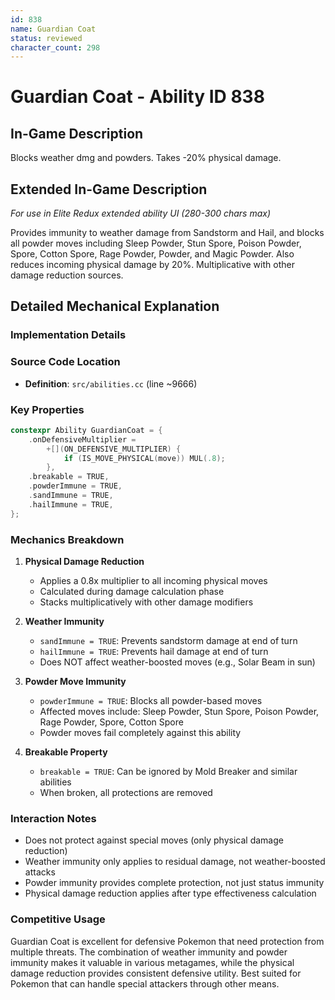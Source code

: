 ```yaml
---
id: 838
name: Guardian Coat
status: reviewed
character_count: 298
---
```


# Guardian Coat - Ability ID 838

## In-Game Description
Blocks weather dmg and powders. Takes -20% physical damage.

## Extended In-Game Description
*For use in Elite Redux extended ability UI (280-300 chars max)*

Provides immunity to weather damage from Sandstorm and Hail, and blocks all powder moves including Sleep Powder, Stun Spore, Poison Powder, Spore, Cotton Spore, Rage Powder, Powder, and Magic Powder. Also reduces incoming physical  damage by 20%. Multiplicative with other damage reduction sources.

## Detailed Mechanical Explanation

### Implementation Details

### Source Code Location
- **Definition**: `src/abilities.cc` (line ~9666)

### Key Properties
```cpp
constexpr Ability GuardianCoat = {
    .onDefensiveMultiplier =
        +[](ON_DEFENSIVE_MULTIPLIER) {
            if (IS_MOVE_PHYSICAL(move)) MUL(.8);
        },
    .breakable = TRUE,
    .powderImmune = TRUE,
    .sandImmune = TRUE,
    .hailImmune = TRUE,
};
```

### Mechanics Breakdown

1. **Physical Damage Reduction**
   - Applies a 0.8x multiplier to all incoming physical moves
   - Calculated during damage calculation phase
   - Stacks multiplicatively with other damage modifiers

2. **Weather Immunity**
   - `sandImmune = TRUE`: Prevents sandstorm damage at end of turn
   - `hailImmune = TRUE`: Prevents hail damage at end of turn
   - Does NOT affect weather-boosted moves (e.g., Solar Beam in sun)

3. **Powder Move Immunity**
   - `powderImmune = TRUE`: Blocks all powder-based moves
   - Affected moves include: Sleep Powder, Stun Spore, Poison Powder, Rage Powder, Spore, Cotton Spore
   - Powder moves fail completely against this ability

4. **Breakable Property**
   - `breakable = TRUE`: Can be ignored by Mold Breaker and similar abilities
   - When broken, all protections are removed

### Interaction Notes
- Does not protect against special moves (only physical damage reduction)
- Weather immunity only applies to residual damage, not weather-boosted attacks
- Powder immunity provides complete protection, not just status immunity
- Physical damage reduction applies after type effectiveness calculation

### Competitive Usage
Guardian Coat is excellent for defensive Pokemon that need protection from multiple threats. The combination of weather immunity and powder immunity makes it valuable in various metagames, while the physical damage reduction provides consistent defensive utility. Best suited for Pokemon that can handle special attackers through other means.